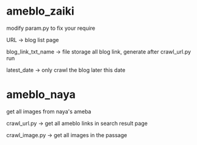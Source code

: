 # ameblo_zaiki
modify param.py to fix your require

URL → blog list page

blog_link_txt_name → file storage all blog link, generate after crawl_url.py run

latest_date → only crawl the blog later this date

# ameblo_naya
get all images from naya's ameba

crawl_url.py → get all ameblo links in search result page

crawl_image.py → get all images in the passage
